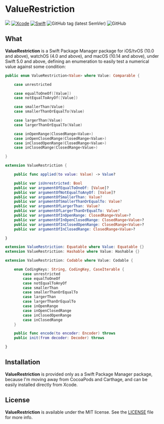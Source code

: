 # ValueRestriction
![](https://img.shields.io/badge/platforms-iOS%2010%20%7C%20tvOS%2010%20%7C%20watchOS%204%20%7C%20macOS%2010.14-red)
[![Xcode](https://img.shields.io/badge/Xcode-11-blueviolet.svg)](https://developer.apple.com/xcode)
[![Swift](https://img.shields.io/badge/Swift-5.0-orange.svg)](https://swift.org)
![GitHub tag (latest SemVer)](https://img.shields.io/github/v/tag/wltrup/ValueRestriction)
![GitHub](https://img.shields.io/github/license/wltrup/ValueRestriction)

## What

**ValueRestriction** is a Swift Package Manager package for iOS/tvOS (10.0 and above), watchOS (4.0 and above), and macOS (10.14 and above), under Swift 5.0 and above,  defining an enumeration to easily test a numerical value against some condition:

```swift
public enum ValueRestriction<Value> where Value: Comparable {

    case unrestricted

    case equalToOneOf([Value])
    case notEqualToAnyOf([Value])

    case smallerThan(Value)
    case smallerThanOrEqualTo(Value)

    case largerThan(Value)
    case largerThanOrEqualTo(Value)

    case inOpenRange(ClosedRange<Value>)
    case inOpenClosedRange(ClosedRange<Value>)
    case inClosedOpenRange(ClosedRange<Value>)
    case inClosedRange(ClosedRange<Value>)

}

extension ValueRestriction {

    public func applied(to value: Value) -> Value?

    public var isUnrestricted: Bool
    public var argumentOfEqualToOneOf: [Value]?
    public var argumentOfNotEqualToAnyOf: [Value]?
    public var argumentOfSmallerThan: Value?
    public var argumentOfSmallerThanOrEqualTo: Value?
    public var argumentOfLargerThan: Value?
    public var argumentOfLargerThanOrEqualTo: Value?
    public var argumentOfInOpenRange: ClosedRange<Value>?
    public var argumentOfInOpenClosedRange: ClosedRange<Value>?
    public var argumentOfInClosedOpenRange: ClosedRange<Value>?
    public var argumentOfInClosedRange: ClosedRange<Value>?

}

extension ValueRestriction: Equatable where Value: Equatable {}
extension ValueRestriction: Hashable where Value: Hashable {}

extension ValueRestriction: Codable where Value: Codable {

    enum CodingKeys: String, CodingKey, CaseIterable {
        case unrestricted
        case equalToOneOf
        case notEqualToAnyOf
        case smallerThan
        case smallerThanOrEqualTo
        case largerThan
        case largerThanOrEqualTo
        case inOpenRange
        case inOpenClosedRange
        case inClosedOpenRange
        case inClosedRange
    }

    public func encode(to encoder: Encoder) throws 
    public init(from decoder: Decoder) throws 

}
```

## Installation

**ValueRestriction** is provided only as a Swift Package Manager package, because I'm moving away from CocoaPods and Carthage, and can be easily installed directly from Xcode.

## License

**ValueRestriction** is available under the MIT license. See the [LICENSE](./LICENSE) file for more info.
